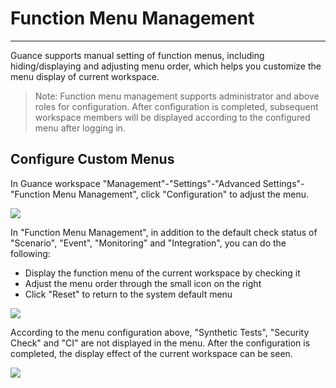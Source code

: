 # Function Menu Management
---

Guance supports manual setting of function menus, including hiding/displaying and adjusting menu order, which helps you customize the menu display of current workspace.

> Note: Function menu management supports administrator and above roles for configuration. After configuration is completed, subsequent workspace members will be displayed according to the configured menu after logging in.

## Configure Custom Menus

In Guance workspace "Management"-"Settings"-"Advanced Settings"-"Function Menu Management", click "Configuration" to adjust the menu.

![](img/2.menu_1.png)

In "Function Menu Management", in addition to the default check status of "Scenario", "Event", "Monitoring" and "Integration", you can do the following:

- Display the function menu of the current workspace by checking it
- Adjust the menu order through the small icon on the right
- Click "Reset" to return to the system default menu

![](img/2.menu_2.png)



According to the menu configuration above, "Synthetic Tests", "Security Check" and "CI" are not displayed in the menu. After the configuration is completed, the display effect of the current workspace can be seen.

![](img/2.menu_3.png)



